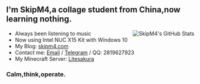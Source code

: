 I'm SkipM4,a collage student from China,now learning nothing.
----

<img align="right" src="https://github-readme-stats.vercel.app/api?username=SkipM4&show_icons=true&title_color=87CEFA&icon_color=87CEFA&text_color=CCC&bg_color=3C3F41" alt="SkipM4's GitHub Stats"/>

- Always been listening to music
- Now using Intel NUC X15 Kit with Windows 10
- My Blog: [skipm4.com](https://skipm4.com/)
- Contact me: [Email](mailto:liteyuki@gmail.com) / [Telegram](https://t.me/skipm4/) / QQ: 2819627923
- My Minecraft Server: [Litesakura](https://mc.litesakura.com/)
### Calm,think,operate.
